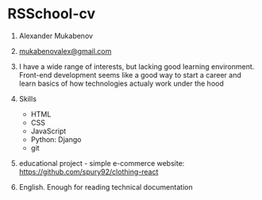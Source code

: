 # RSSchool-cv

1. Alexander Mukabenov
2. mukabenovalex@gmail.com
3. I have a wide range of interests, but lacking good learning environment. Front-end development seems like a good way to start a career and learn basics of how technologies actualy work under the hood
4. Skills
   * HTML
   * CSS
   * JavaScript
   * Python: Django
   * git

5. educational project - simple e-commerce website:
   https://github.com/spury92/clothing-react

6. English. Enough for reading technical documentation
